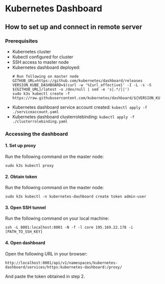 # Kubernetes Dashboard

## How to set up and connect in remote server

### Prerequisites
- Kubernetes cluster
- Kubectl configured for cluster
- SSH access to master node
- Kubernetes dashboard deployed:
    ```
  # Run following on master node
  GITHUB_URL=https://github.com/kubernetes/dashboard/releases
  VERSION_KUBE_DASHBOARD=$(curl -w '%{url_effective}' -I -L -s -S ${GITHUB_URL}/latest -o /dev/null | sed -e 's|.*/||')
  sudo k3s kubectl create -f https://raw.githubusercontent.com/kubernetes/dashboard/${VERSION_KUBE_DASHBOARD}/aio/deploy/recommended.yaml
  ```
- Kubernetes dashboard service account created:
  ```kubectl apply -f ./serviceaccount.yaml```
- Kubernetes dashboard clusterrolebinding:
  ```kubectl apply -f ./clusterrolebinding.yaml```

### Accessing the dashboard
#### 1. Set up proxy
Run the following command on the master node:
```
sudo k3s kubectl proxy
```

#### 2. Obtain token
Run the following command on the master node:
```
sudo k3s kubectl -n kubernetes-dashboard create token admin-user
```

#### 3. Open SSH tunnel
Run the following command on your local machine:
```
ssh -L 8001:localhost:8001 -N -f -l core 195.169.22.178 -i [PATH_TO_SSH_KEY]
```

#### 4. Open dashboard
Open the following URL in your browser:
```
http://localhost:8001/api/v1/namespaces/kubernetes-dashboard/services/https:kubernetes-dashboard:/proxy/
```
And paste the token obtained in step 2.

